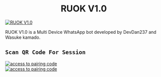 <h1 align="center">RUOK V1.0<br></h1>

<a href="https://files.catbox.moe/y3a923.jpg"><img src="https://files.catbox.moe/y3a923.jpg" alt="RUOK V1.0" border="0"></a>
<p align="center">

RUOK V1.0 is a Multi Device WhatsApp bot developed by DevDan237 and Wasuke kamado. 
## `Scan QR Code For Session`
<a href='https://web-paired.onrender.com' target="_blank">
  <img alt='access to pairing code' src='https://img.shields.io/badge/Get%20Pairing%20Code-orange?style=for-the-badge&logo=opencv&logoColor=black'/>
</a>
<br> 
<a href='https://devdan237-session.onrender.com' target="_blank">
  <img alt='access to pairing code' src='https://img.shields.io/badge/Get%20Pairing%20Code-orange?style=for-the-badge&logo=opencv&logoColor=black'/>
</a>
<br> 
